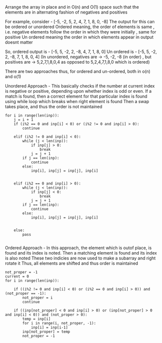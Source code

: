 Arrange the array in place and in O(n) and O(1) space such that the elements are in alternating fashion of negatives and positives

For example, consider - [-5, -2, 5, 2, 4, 7, 1, 8, 0, -8]
The output for this can be ordered or unordered
Ordered meaning, the order of elements is same , i.e. negative elements follow the order in which they were initially , same for positive
Un ordered meaning the order in which elements appear in output doesnt matter

So, ordered output is - [-5, 5, -2, 2, -8, 4, 7, 1, 8, 0]
Un ordered is - [-5, 5, -2, 2, -8, 7, 1, 8, 0, 4]
(In unordered, negatives are -> -5, -2, -8 (in order) , but positives are -> 5,2,7,1,8,0,4 as opposed to 5,2,4,7,1,8,0 which is ordered)

There are two approaches thus, for ordered and un-ordered, both in o(n) and o(1)

Unordered Approach -
This basically checks if the number at current index is negative or positive, depending upon whether index is odd or even.
If a match is found, then a correct element for that particular index is found using while loop which breaks when right element is found
Then a swap takes place, and thus the order is not maintained

```
for i in range(len(inp)):
    j = i + 1
    if (i%2 == 0 and inp[i] < 0) or (i%2 != 0 and inp[i] > 0):
        continue

    elif (i%2 != 0 and inp[i] < 0):
        while (j < len(inp)):
            if inp[j] > 0:
                break
            j = j + 1
        if j == len(inp):
            continue
        else:
            inp[i], inp[j] = inp[j], inp[i]


    elif (i%2 == 0 and inp[i] > 0):
        while (j < len(inp)):
            if inp[j] < 0:
                break
            j = j + 1
        if j == len(inp):
            continue 
        else:
            inp[i], inp[j] = inp[j], inp[i]


    else:
        pass
        
```

Ordered Approach -
In this approach, the element which is outof place, is found and its index is noted. Then a matching element is found and its index is also noted
These two indicies are now used to make a subarray and right rotate it
Thus, all elements are shifted and thus order is maintained

```
not_proper = -1
current = 0
for i in range(len(inp)):

    if ((i%2 != 0 and inp[i] < 0) or (i%2 == 0 and inp[i] > 0)) and (not_proper == -1):
        not_proper = i 
        continue
    
    if ((inp[not_proper] < 0 and inp[i] > 0) or (inp[not_proper] > 0 and inp[i] < 0)) and (not_proper > 0):
        temp = inp[i]
        for i in range(i, not_proper, -1):
            inp[i] = inp[i-1]
        inp[not_proper] = temp 
        not_proper = -1 
        
```

